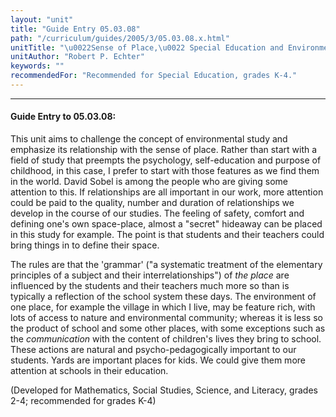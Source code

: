 ```yaml
---
layout: "unit"
title: "Guide Entry 05.03.08"
path: "/curriculum/guides/2005/3/05.03.08.x.html"
unitTitle: "\u0022Sense of Place,\u0022 Special Education and Environment"
unitAuthor: "Robert P. Echter"
keywords: ""
recommendedFor: "Recommended for Special Education, grades K-4."
---
```

<body>
<hr/>
<h4>
Guide Entry to 05.03.08:
</h4>
<p>
This unit aims to challenge the concept of environmental study and emphasize its relationship with the sense of place.  Rather than start with a field of study that preempts the psychology, self-education and purpose of childhood, in this case, I prefer to start with those features as we find them in the world.  David Sobel is among the people who are giving some attention to this.  If relationships are all important in our work, more attention could be paid to the quality, number and duration of relationships we develop in the course of our studies.   The feeling of safety, comfort and defining one's own space-place, almost a "secret" hideaway can be placed in this study for example. The point is that students and their teachers could bring things in to define their space.
</p>
<p>
The rules are that the 'grammar' ("a systematic treatment of the elementary principles of a subject and their interrelationships") of
<i>
the place
</i>
are influenced by the students and their teachers much more so than is typically a reflection of the school system these days.  The environment of one place, for example the village in which I live, may be feature rich, with lots of access to nature and environmental community; whereas it is less so the product of school and some other places, with some exceptions such as the
<i>
communication
</i>
with the content of children's lives they bring to school.  These actions are natural and psycho-pedagogically important to our students.  Yards are important places for kids.  We could give them more attention at schools in their education.
</p>
<p>
(Developed for Mathematics, Social Studies, Science, and Literacy, grades 2-4; recommended for grades K-4)
</p>
</body>

